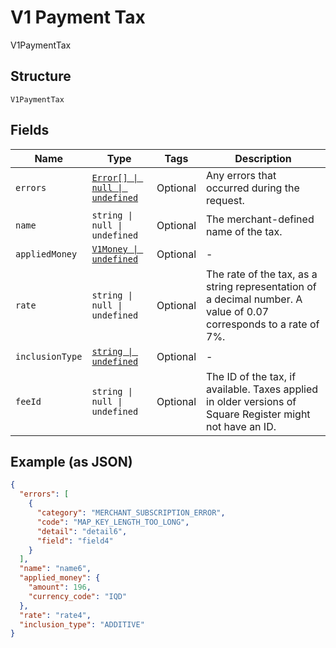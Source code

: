 
# V1 Payment Tax

V1PaymentTax

## Structure

`V1PaymentTax`

## Fields

| Name | Type | Tags | Description |
|  --- | --- | --- | --- |
| `errors` | [`Error[] \| null \| undefined`](../models/error.md) | Optional | Any errors that occurred during the request. |
| `name` | `string \| null \| undefined` | Optional | The merchant-defined name of the tax. |
| `appliedMoney` | [`V1Money \| undefined`](../models/v1-money.md) | Optional | - |
| `rate` | `string \| null \| undefined` | Optional | The rate of the tax, as a string representation of a decimal number. A value of 0.07 corresponds to a rate of 7%. |
| `inclusionType` | [`string \| undefined`](../models/v1-payment-tax-inclusion-type.md) | Optional | - |
| `feeId` | `string \| null \| undefined` | Optional | The ID of the tax, if available. Taxes applied in older versions of Square Register might not have an ID. |

## Example (as JSON)

```json
{
  "errors": [
    {
      "category": "MERCHANT_SUBSCRIPTION_ERROR",
      "code": "MAP_KEY_LENGTH_TOO_LONG",
      "detail": "detail6",
      "field": "field4"
    }
  ],
  "name": "name6",
  "applied_money": {
    "amount": 196,
    "currency_code": "IQD"
  },
  "rate": "rate4",
  "inclusion_type": "ADDITIVE"
}
```


